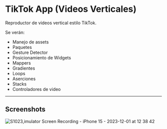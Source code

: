 
# TikTok App (Videos Verticales)

Reproductor de videos vertical estilo TikTok.

Se verán:

- Manejo de assets
- Paquetes
- Gesture Detector
- Posicionamiento de Widgets
- Mappers
- Gradientes
- Loops
- Aserciones
- Stacks
- Controladores de video

---



## Screenshots

![S1023,imulator Screen Recording - iPhone 15 - 2023-12-01 at 12 38 42](https://github.com/manuelsalinas-mx/Flutter-Projects/assets/110424672/1ff17987-d60e-4743-811c-05b3493f6791)



